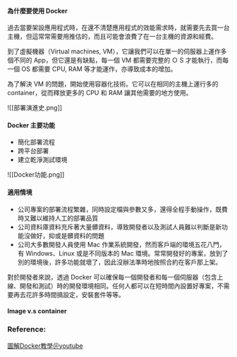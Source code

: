 #### 為什麼要使用 Docker 

過去當要架設應用程式時，在還不清楚應用程式的效能需求時，就需要先去買一台主機，但這常常需要用推估的，而且可能會浪費了在一台主機的資源和經費。

到了虛擬機器（Virtual machines, VM），它讓我們可以在單一的伺服器上運作多個不同的 App，但它還是有缺點，每一個 VM 都需要完整的 Ｏ S 才能執行，而每一個 OS 都需要 CPU, RAM 等才能運作，亦導致成本的增加。

為了解決 VM 的問題，開始使用容器化技術。它可以在相同的主機上運行多的 container，從而釋放更多的 CPU 和 RAM 讓其他需要的地方使用。

![[部署演進史.png]]

#### Docker 主要功能
- 簡化部署流程
- 跨平台部署
- 建立乾淨測試環境

![[Docker功能.png]]

#### 適用情境
- 公司專案的部署流程繁雜，同時設定檔與參數又多，還得全程手動操作，既費時又難以維持人工的部署品質
- 公司資料庫資料充斥著大量髒資料，導致開發者以及測試人員難以判斷是新功能沒做好，抑或是髒資料的問題
- 公司大多數開發人員使用 Mac 作業系統開發，然而客戶端的環境五花八門，有 Windows、Linux 或是不同版本的 Mac 環境。常常開發好的專案，放到了別的環境後，許多功能就壞了，因此沒辦法準時地按照合約在客戶那上架。

對於開發者來說，透過 Docker 可以確保每一個開發者和每一個伺服器（包含上線、開發和測試）時的開發環境相同。任何人都可以在短時間內設置好專案，不需要再去花許多時間搞設定，安裝套件等等。

#### Image v.s container 
### Reference: 
[圖解Docker教學＠youtube](https://www.youtube.com/watch?v=0fFO2ez1dWA&list=PLVVMQF8vWNCJnlO0Y34AE_1AgCapldp38&index=15)




